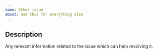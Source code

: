 ```yaml
---
name: Other issue
about: Use this for everything else
---
```


## Description

Any relevant information related to the issue which can help resolving it.
